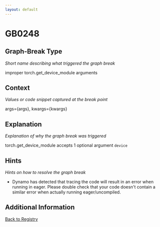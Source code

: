 ```yaml
---
layout: default
---
```

# GB0248

## Graph-Break Type
*Short name describing what triggered the graph break*

improper torch.get_device_module arguments

## Context
*Values or code snippet captured at the break point*

args={args}, kwargs={kwargs}

## Explanation
*Explanation of why the graph break was triggered*

torch.get_device_module accepts 1 optional argument `device`

## Hints
*Hints on how to resolve the graph break*

- Dynamo has detected that tracing the code will result in an error when running in eager. Please double check that your code doesn't contain a similar error when actually running eager/uncompiled.


## Additional Information

<!-- ADDITIONAL INFORMATION START - Add custom information below this line -->

<!-- ADDITIONAL INFORMATION END -->

[Back to Registry](../index.html)
